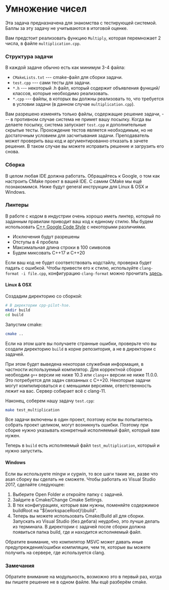 # Умножение чисел

Эта задача предназначена для знакомства с тестирующей системой. Баллы за эту задачу не учитываются в итоговой оценке.

Вам предстоит реализовать функцию `Multiply`, которая перемножает 2 числа, в файле `multiplication.cpp`.

### Структура задачи

В каждой задаче обычно есть как минимум 3-4 файла:

* `CMakeLists.txt` --- cmake-файл для сборки задачи.
* `test.cpp` --- сами тесты для задачи.
* `*.h` --- некоторый .h файл, который содержит объявления функций/классов, которые необходимо реализовать.
* `*.cpp` --- файлы, в которых вы должны реализовать то, что требуется в условии задачи (в данном случае `multiplication.cpp`).

Вам разрешено изменять только файлы, содержащие решение задачи, --- в противном случае система не примет вашу посылку.
Когда вы делаете посылку, система запускает `test.cpp` и дополнительные скрытые тесты.
Прохождение тестов является необходимым, но не достаточным условием для засчитывания задачи. Преподаватель может проверить ваш код и аргументированно отказать в зачете решения.
В таком случае вы можете исправить решение и загрузить его снова.

### Сборка

В целом любая IDE должна работать. Обращайтесь к Google, о том как настроить CMake проект в вашей IDE. С самим CMake мы ещё познакомимся. Ниже будут general инструкции для Linux & OSX и Windows.

### Линтеры

В работе с кодом в индустрии очень хорошо иметь линтер, который по заданным правилам приводит ваш код к единому стилю.
Мы будем использовать [C++ Google Code Style](https://google.github.io/styleguide/cppguide.html) с некоторыми различиями.

* Исключения будут разрешены
* Отступы в 4 пробела
* Максимальная длина строки в 100 символов
* Будем миксовать С++17 и C++20

Если ваш код не будет соответствовать кодстайлу, проверка будет падать с ошибкой. Чтобы привести его к стилю, используйте `clang-format -i file.cpp`, конфигурацию `clang-format` можно прочитать [здесь](../../.clang-format).

#### Linux & OSX

Создадим директорию со сборкой:
```sh
# В директории cpp-pilot-hse.
mkdir build
cd build
```

Запустим cmake:
```sh
cmake ..
```

Если на этом шаге вы получаете странные ошибки, проверьте что вы создали директорию `build` в корне репозитория, а не в директории с задачей.

При этом будет выведена некоторая служебная информация, в частности используемый компилятор. Для корректной сборки необходим `g++` версии не ниже 10.3 или `clang++` версии не ниже 11.0.0. Это потребуется для задач связанных с C++20. Некоторые задачи могут компилироваться и с меньшими версиями, ответственность лежит на вас. Сервер собирает всё с clang-11.

Наконец, соберем нашу задачу `test.cpp`:
```sh
make test_multiplication
```

Все задачи включены в один проект, поэтому если вы попытаетесь собрать проект целиком, могут возникнуть ошибки. Поэтому при сборке нужно указывать конкретный исполняемый файл, который вам нужен.

Теперь в `build` есть исполняемый файл `test_multiplication`, который и нужно запустить.

#### Windows

Если вы используете mingw и cygwin, то все шаги такие же, разве что asan сборку вы сделать не сможете. 
Чтобы работать из Visual Studio 2017, сделайте следующее:

1. Выберите Open Folder и откройте папку с задачей.
2. Зайдите в Cmake/Change Cmake Settings.
3. В тех конфигурациях, которые вам нужны, поменяйте содержимое buildRoot на "${workspaceRoot}\\\\build".
4. Теперь вы можете использовать Cmake/Build all для сборки. Запускать из Visual Studio (без дебага) неудобно, это лучше делать из терминала. В директории с задачей после
сборки должна появиться папка build, где и находится исполняемый файл.

Обратите внимание, что компилятор MSVC может давать иные предупреждения/ошибки компиляции, чем те, которые вы можете получить на сервере, где используется clang.

### Замечания

Обратите внимание на модульность, возможно это в первый раз, когда вы пишете
решение не в одном файле. Мы ещё разберём cmake.
